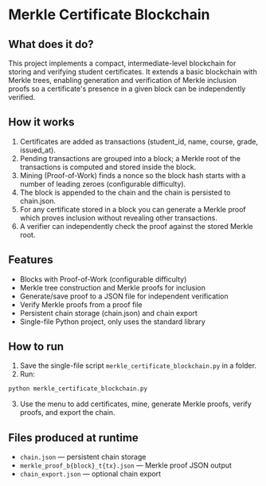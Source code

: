 # Merkle Certificate Blockchain 

## What does it do?
This project implements a compact, intermediate-level blockchain for storing and verifying student certificates.
It extends a basic blockchain with Merkle trees, enabling generation and verification of Merkle inclusion proofs so a certificate's presence in a given block can be independently verified.

## How it works 
1. Certificates are added as transactions (student_id, name, course, grade, issued_at).
2. Pending transactions are grouped into a block; a Merkle root of the transactions is computed and stored inside the block.
3. Mining (Proof-of-Work) finds a nonce so the block hash starts with a number of leading zeroes (configurable difficulty).
4. The block is appended to the chain and the chain is persisted to chain.json.
5. For any certificate stored in a block you can generate a Merkle proof which proves inclusion without revealing other transactions.
6. A verifier can independently check the proof against the stored Merkle root.

## Features
- Blocks with Proof-of-Work (configurable difficulty)
- Merkle tree construction and Merkle proofs for inclusion
- Generate/save proof to a JSON file for independent verification
- Verify Merkle proofs from a proof file
- Persistent chain storage (chain.json) and chain export
- Single-file Python project, only uses the standard library

## How to run
1. Save the single-file script `merkle_certificate_blockchain.py` in a folder.
2. Run:
```bash
python merkle_certificate_blockchain.py
```
3. Use the menu to add certificates, mine, generate Merkle proofs, verify proofs, and export the chain.

## Files produced at runtime
- `chain.json` — persistent chain storage
- `merkle_proof_b{block}_t{tx}.json` — Merkle proof JSON output
- `chain_export.json` — optional chain export
